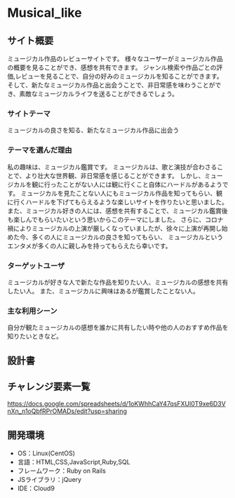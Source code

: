 # Musical_like

## サイト概要
ミュージカル作品のレビューサイトです。
様々なユーザーがミュージカル作品の概要を見ることができ、感想を共有できます。
ジャンル検索や作品ごとの評価,レビューを見ることで、自分の好みのミュージカルを知ることができます。
そして、新たなミュージカル作品と出会うことで、非日常感を味わうことができ、素敵なミュージカルライフを送ることができるでしょう。

### サイトテーマ
ミュージカルの良さを知る、新たなミュージカル作品に出会う

### テーマを選んだ理由
私の趣味は、ミュージカル鑑賞です。
ミュージカルは、歌と演技が合わさることで、より壮大な世界観、非日常感を感じることができます。
しかし、ミュージカルを観に行ったことがない人には観に行くこと自体にハードルがあるようです。
ミュージカルを見たことない人にもミュージカル作品を知ってもらい、観に行くハードルを下げてもらえるような楽しいサイトを作りたいと思いました。
また、ミュージカル好きの人には、感想を共有することで、ミュージカル鑑賞後も楽しんでもらいたいという思いからこのテーマにしました。
さらに、コロナ禍によりミュージカルの上演が厳しくなっていましたが、徐々に上演が再開し始めた今、多くの人にミュージカルの良さを知ってもらい、
ミュージカルというエンタメが多くの人に親しみを持ってもらえたら幸いです。

### ターゲットユーザ
ミュージカルが好きな人で新たな作品を知りたい人、ミュージカルの感想を共有したい人。
また、ミュージカルに興味はあるが鑑賞したことない人。

### 主な利用シーン
自分が観たミュージカルの感想を誰かに共有したい時や他の人のおすすめ作品を知りたいときなど。

## 設計書


## チャレンジ要素一覧
<https://docs.google.com/spreadsheets/d/1oKWhhCaY47qsFXUl0T9xe6D3VnXn_n1oQbfRPrOMADs/edit?usp=sharing>

## 開発環境
- OS：Linux(CentOS)
- 言語：HTML,CSS,JavaScript,Ruby,SQL
- フレームワーク：Ruby on Rails
- JSライブラリ：jQuery
- IDE：Cloud9



